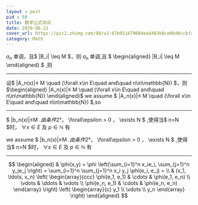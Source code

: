 ```yaml
---
layout : post
pid : 50
title: 数学公式测试
date: 2020-06-21 
cover_url: https://pic2.zhimg.com/80/v2-67b951679604ead463b8ce06d0ccbfa6_720w.jpg
category: Math
---
```




$a_n$ 单调，且$ |B_i| \leq M $，则
$a_n$ 单调,且
$
\begin{aligned}
|B_i| \leq M 
\end{aligned}
$
,则

----

设$ |A_n(x)|≤ M \quad (\forall x\in E\quad and\quad n\in\mathbb{N}) $，则
$\begin{aligned} |A_n(x)|≤ M \quad (\forall x\in E\quad and\quad n\in\mathbb{N}) \end{aligned}$
we assume $ |A_n(x)|≤ M \quad (\forall x\in E\quad and\quad n\in\mathbb{N}) $,so

----

$ |b_n(x)|≤M $.由条件2°，$ \forall\epsilon > 0 $，$ \exists N $ ,使得当$ n>N $时， $\forall x\in E$ 及 $p\in\mathbb{N}$ 有

we assume $ |b_n(x)|≤M $.由条件2°，$ \forall\epsilon > 0 $，$ \exists N $ ,使得当$ n>N $时， $\forall x\in E$ 及 $p\in\mathbb{N}$ 有

----

$$
\begin{aligned}
  & \phi(x,y) = \phi \left(\sum_{i=1}^n x_ie_i, \sum_{j=1}^n y_je_j \right)
  = \sum_{i=1}^n \sum_{j=1}^n x_i y_j \phi(e_i, e_j) = \\
  & (x_1, \ldots, x_n) \left( \begin{array}{ccc}
      \phi(e_1, e_1) & \cdots & \phi(e_1, e_n) \\
      \vdots & \ddots & \vdots \\
      \phi(e_n, e_1) & \cdots & \phi(e_n, e_n)
    \end{array} \right)
  \left( \begin{array}{c}
      y_1 \\
      \vdots \\
      y_n
    \end{array} \right)
\end{aligned}
$$




